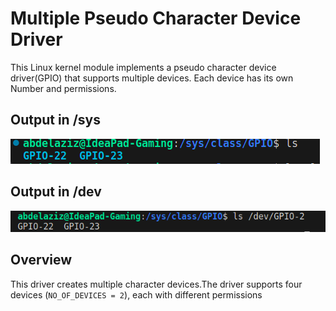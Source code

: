 # Multiple Pseudo Character Device Driver

This Linux kernel module implements a pseudo character device driver(GPIO) that supports multiple devices. Each device has its own Number and permissions.


## Output in /sys
![](output.png)

## Output in /dev
![](dev.png)

## Overview

This driver creates multiple character devices.The driver supports four devices (`NO_OF_DEVICES = 2`), each with different permissions 



